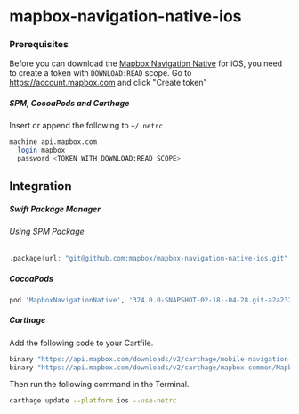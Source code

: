 # mapbox-navigation-native-ios

### Prerequisites

Before you can download the [Mapbox Navigation Native](https://github.com/mapbox/mapbox-navigation-native) for iOS, you need to create a token with `DOWNLOAD:READ` scope.
Go to https://account.mapbox.com and click "Create token"

##### SPM, CocoaPods and Carthage
Insert or append the following to `~/.netrc`

```bash
machine api.mapbox.com
  login mapbox
  password <TOKEN WITH DOWNLOAD:READ SCOPE>
```

## Integration

##### Swift Package Manager

###### Using SPM Package

```swift
.package(url: "git@github.com:mapbox/mapbox-navigation-native-ios.git", from: "324.0.0-SNAPSHOT-02-18--04-28.git-a2a232f-SNAPSHOT.0218T1230Z.6c454a3"),
```

##### CocoaPods

```ruby
pod 'MapboxNavigationNative', '324.0.0-SNAPSHOT-02-18--04-28.git-a2a232f-SNAPSHOT.0218T1230Z.6c454a3'
```

##### Carthage

Add the following code to your Cartfile.

```bash
binary "https://api.mapbox.com/downloads/v2/carthage/mobile-navigation-native/MapboxNavigationNative.json" == 324.0.0-SNAPSHOT-02-18--04-28.git-a2a232f-SNAPSHOT.0218T1230Z.6c454a3
binary "https://api.mapbox.com/downloads/v2/carthage/mapbox-common/MapboxCommon-ios.json" == 24.11.0-SNAPSHOT-02-18--04-28.git-a2a232f
```

Then run the following command in the Terminal.
```bash
carthage update --platform ios --use-netrc
```
